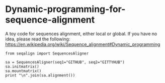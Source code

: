 # Dynamic-programming-for-sequence-alignment

A toy code for sequences alignment, either local or global. If you have no idea, please read the following:
https://en.wikipedia.org/wiki/Sequence_alignment#Dynamic_programming

```
from seqalign import SequencesAligner

sa = SequencesAligner(seq1="GITHUB", seq2="GITTYHUB")
sa.initmatrix()
sa.mountmatrix()
print "\n".join(sa.alignment())
```
